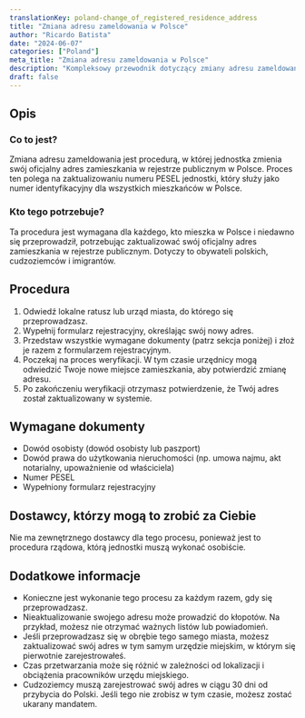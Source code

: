 ```yaml
---
translationKey: poland-change_of_registered_residence_address
title: "Zmiana adresu zameldowania w Polsce"
author: "Ricardo Batista"
date: "2024-06-07"
categories: ["Poland"]
meta_title: "Zmiana adresu zameldowania w Polsce"
description: "Kompleksowy przewodnik dotyczący zmiany adresu zameldowania w Polsce"
draft: false
---
```


## Opis
### Co to jest?
Zmiana adresu zameldowania jest procedurą, w której jednostka zmienia swój oficjalny adres zamieszkania w rejestrze publicznym w Polsce. Proces ten polega na zaktualizowaniu numeru PESEL jednostki, który służy jako numer identyfikacyjny dla wszystkich mieszkańców w Polsce.

### Kto tego potrzebuje?
Ta procedura jest wymagana dla każdego, kto mieszka w Polsce i niedawno się przeprowadził, potrzebując zaktualizować swój oficjalny adres zamieszkania w rejestrze publicznym. Dotyczy to obywateli polskich, cudzoziemców i imigrantów.

## Procedura
1. Odwiedź lokalne ratusz lub urząd miasta, do którego się przeprowadzasz.
2. Wypełnij formularz rejestracyjny, określając swój nowy adres.
3. Przedstaw wszystkie wymagane dokumenty (patrz sekcja poniżej) i złoż je razem z formularzem rejestracyjnym.
4. Poczekaj na proces weryfikacji. W tym czasie urzędnicy mogą odwiedzić Twoje nowe miejsce zamieszkania, aby potwierdzić zmianę adresu.
5. Po zakończeniu weryfikacji otrzymasz potwierdzenie, że Twój adres został zaktualizowany w systemie.

## Wymagane dokumenty
- Dowód osobisty (dowód osobisty lub paszport)
- Dowód prawa do użytkowania nieruchomości (np. umowa najmu, akt notarialny, upoważnienie od właściciela)
- Numer PESEL
- Wypełniony formularz rejestracyjny

## Dostawcy, którzy mogą to zrobić za Ciebie
Nie ma zewnętrznego dostawcy dla tego procesu, ponieważ jest to procedura rządowa, którą jednostki muszą wykonać osobiście.

## Dodatkowe informacje
- Konieczne jest wykonanie tego procesu za każdym razem, gdy się przeprowadzasz.
- Nieaktualizowanie swojego adresu może prowadzić do kłopotów. Na przykład, możesz nie otrzymać ważnych listów lub powiadomień.
- Jeśli przeprowadzasz się w obrębie tego samego miasta, możesz zaktualizować swój adres w tym samym urzędzie miejskim, w którym się pierwotnie zarejestrowałeś.
- Czas przetwarzania może się różnić w zależności od lokalizacji i obciążenia pracowników urzędu miejskiego.
- Cudzoziemcy muszą zarejestrować swój adres w ciągu 30 dni od przybycia do Polski. Jeśli tego nie zrobisz w tym czasie, możesz zostać ukarany mandatem.